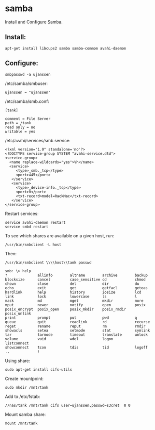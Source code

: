 samba
=====

Install and Configure Samba.

Install:
--------

	apt-get install libcups2 samba samba-common avahi-daemon

Configure:
----------

	smbpasswd -a ujanssen

/etc/samba/smbuser:

	ujanssen = "ujanssen" 

/etc/samba/smb.conf:

	[tank]
 
	comment = File Server
	path = /tank
	read only = no
	writable = yes

/etc/avahi/services/smb.service:

	<?xml version="1.0" standalone='no'?>
	<!DOCTYPE service-group SYSTEM "avahi-service.dtd">
	<service-group>
 	  <name replace-wildcards="yes">%h</name>
 	  <service>
         <type>_smb._tcp</type>
         <port>445</port>
       </service>
       <service>
         <type>_device-info._tcp</type>
         <port>0</port>
         <txt-record>model=RackMac</txt-record>
       </service>
    </service-group>


Restart services:

	service avahi-daemon restart
	service smbd restart

To see which shares are available on a given host, run:

	/usr/bin/smbclient -L host
	
Then:

	/usr/bin/smbclient \\\\host\\tank passwd
	
	smb: \> help
	?              allinfo        altname        archive        backup         
	blocksize      cancel         case_sensitive cd             chmod          
	chown          close          del            dir            du             
	echo           exit           get            getfacl        geteas         
	hardlink       help           history        iosize         lcd            
	link           lock           lowercase      ls             l              
	mask           md             mget           mkdir          more           
	mput           newer          notify         open           posix          
	posix_encrypt  posix_open     posix_mkdir    posix_rmdir    posix_unlink   
	print          prompt         put            pwd            q              
	queue          quit           readlink       rd             recurse        
	reget          rename         reput          rm             rmdir          
	showacls       setea          setmode        stat           symlink        
	tar            tarmode        timeout        translate      unlock         
	volume         vuid           wdel           logon          listconnect    
	showconnect    tcon           tdis           tid            logoff         
	..             ! 

Using share:

	sudo apt-get install cifs-utils 
	
Create mountpoint:

	sudo mkdir /mnt/tank
	
Add to /etc/fstab:

	//nas/tank /mnt/tank cifs user=ujanssen,passwd=s3cret  0 0
	
Mount samba share:

	mount /mnt/tank
